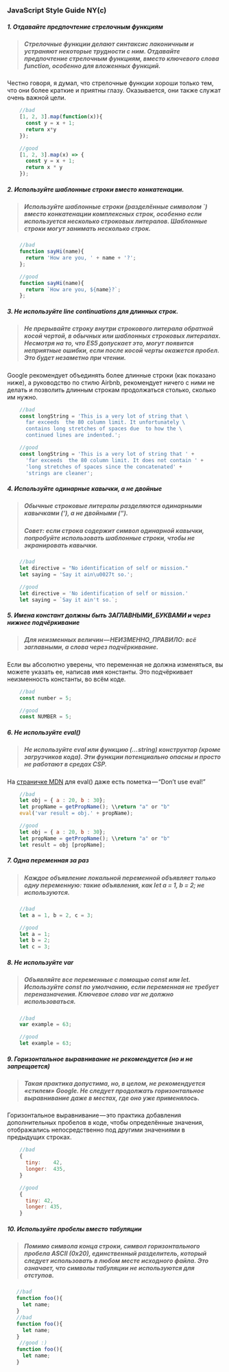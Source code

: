 ### JavaScript Style Guide NY(c)

##### __1. Отдавайте предпочтение стрелочным функциям__
>##### Стрелочные функции делают синтаксис лаконичным и устраняют некоторые трудности с ним. Отдавайте предпочтение стрелочным функциям, вместо ключевого слова function, особенно для вложенных функций.
Честно говоря, я думал, что стрелочные функции хороши только тем, что они более краткие и приятны глазу. Оказывается, они также служат очень важной цели.
```javascript
    //bad
    [1, 2, 3].map(function(x)){
      const y = x + 1;
      return x*y
    });

    //good
    [1, 2, 3].map(x) => {
      const y = x + 1;
      return x * y
    });
 ```
##### __2. Используйте шаблонные строки вместо конкатенации.__
>##### Используйте шаблонные строки (разделённые символом `) вместо конкатенации комплексных строк, особенно если используется несколько строковых литералов. Шаблонные строки могут занимать несколько строк.
```javascript
    //bad
    function sayHi(name){
      return 'How are you, ' + name + '?';
    };

    //good
    function sayHi(name){
      return `How are you, ${name}?`;
    }; 
 ```
##### __3. Не используйте line continuations для длинных строк.__
>##### Не прерывайте строку внутри строкового литерала обратной косой чертой, в обычных или шаблонных строковых литералах. Несмотря на то, что ES5 допускает это, могут появится неприятные ошибки, если после косой черты окажется пробел. Это будет незаметно при чтении.
Google рекомендует объединять более длинные строки (как показано ниже), а руководство по стилю Airbnb, рекомендует ничего с ними не делать и позволить длинным строкам продолжаться столько, сколько им нужно.
```javascript
    //bad
    const longString = 'This is a very lot of string that \
      far exceeds  the 80 column limit. It unfortunately \
      contains long stretches of spaces due  to how the \
      continued lines are indented.';

    //good
    const longString = 'This is a very lot of string that ' +
      'far exceeds  the 80 column limit. It does not contain ' +
      'long stretches of spaces since the concatenated' +
      'strings are cleaner';
 ```
##### __4. Используйте одинарные кавычки, а не двойные__
>##### Обычные строковые литералы разделяются одинарными кавычками (‘), а не двойными (“).
>##### __Совет:__ если строка содержит символ одинарной кавычки, попробуйте использовать шаблонные строки, чтобы не экранировать кавычки.
```javascript
    //bad
    let directive = "No identification of self or mission."
    let saying = 'Say it ain\u0027t so.';

    //good
    let directive = 'No identification of self or mission.'
    let saying = `Say it ain't so.`;
 ```
##### __5. Имена констант должны быть ЗАГЛАВНЫМИ_БУКВАМИ и через нижнее подчёркивание__
>##### Для неизменных величин — НЕИЗМЕННО_ПРАВИЛО: всё заглавными, а слова через подчёркивание.
Если вы абсолютно уверены, что переменная не должна изменяться, вы можете указать ее, написав имя константы. Это подчёркивает неизменность константы, во всём коде.
```javascript
    //bad
    const number = 5;

    //good
    const NUMBER = 5;
 ```
##### __6. Не используйте eval()__
>##### Не используйте eval или функцию (…string) конструктор (кроме загрузчиков кода). Эти функции потенциально опасны и просто не работают в средах CSP.
На [страничке MDN](https://developer.mozilla.org/en-US/docs/Web/JavaScript/Reference/Global_Objects/eval) для eval() даже есть пометка — “Don’t use eval!”
```javascript
    //bad
    let obj = { a : 20, b : 30};
    let propName = getPropName(); \\return "a" or "b"
    eval('var result = obj.' + propName);

    //good
    let obj = { a : 20, b : 30};
    let propName = getPropName(); \\return "a" or "b"
    let result = obj [propName];
 ```
##### __7. Одна переменная за раз__
>##### Каждое объявление локальной переменной объявляет только одну переменную: такие объявления, как let a = 1, b = 2; не используются.
```javascript
    //bad
    let a = 1, b = 2, c = 3;

    //good
    let a = 1;
    let b = 2;
    let c = 3;
```
##### __8. Не используйте var__
>##### Объявляйте все переменные с помощью const или let. Используйте const по умолчанию, если переменная не требует переназначения. Ключевое слово var не должно использоваться.
```javascript
    //bad
    var example = 63;

    //good
    let example = 63;
```
##### __9. Горизонтальное выравнивание не рекомендуется (но и не запрещается)__
>##### Такая практика допустима, но, в целом, не рекомендуется «стилем» Google. Не следует продолжать горизонтальное выравнивание даже в местах, где оно уже применялось.
Горизонтальное выравнивание — это практика добавления дополнительных пробелов в коде, чтобы определённые значения, отображались непосредственно под другими значениями в предыдущих строках.
```javascript
    //bad
    {
      tiny:    42,
      longer:  435,
    }

    //good
    {
      tiny: 42,
      longer: 435,
    }
```
##### __10. Используйте пробелы вместо табуляции__
>##### Помимо символа конца строки, символ горизонтального пробела ASCII (0x20), единственный разделитель, который следует использовать в любом месте исходного файла. Это означает, что символы табуляции не используются для отступов.
```javascript
   //bad
   function foo(){
     let name;
   }
   //bad
   function foo(){
     let name;
   }
    //good :)
   function foo(){
     let name;
   }
```
